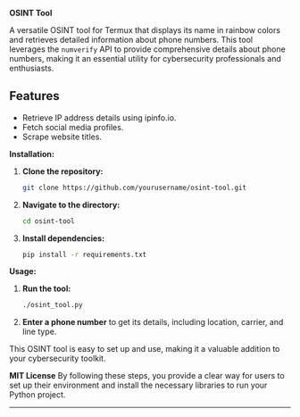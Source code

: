 **OSINT Tool**

A versatile OSINT tool for Termux that displays its name in rainbow colors and retrieves detailed information about phone numbers. This tool leverages the `numverify` API to provide comprehensive details about phone numbers, making it an essential utility for cybersecurity professionals and enthusiasts.

## Features

- Retrieve IP address details using ipinfo.io.
- Fetch social media profiles.
- Scrape website titles.

**Installation:**
1. **Clone the repository:**
   ```sh
   git clone https://github.com/yourusername/osint-tool.git
   ```
2. **Navigate to the directory:**
   ```sh
   cd osint-tool
   ```
3. **Install dependencies:**
   ```sh
   pip install -r requirements.txt
   ```

**Usage:**
1. **Run the tool:**
   ```sh
   ./osint_tool.py
   ```
2. **Enter a phone number** to get its details, including location, carrier, and line type.

This OSINT tool is easy to set up and use, making it a valuable addition to your cybersecurity toolkit.

**MIT License**
By following these steps, you provide a clear way for users to set up their environment and install the necessary libraries to run your Python project.

---

